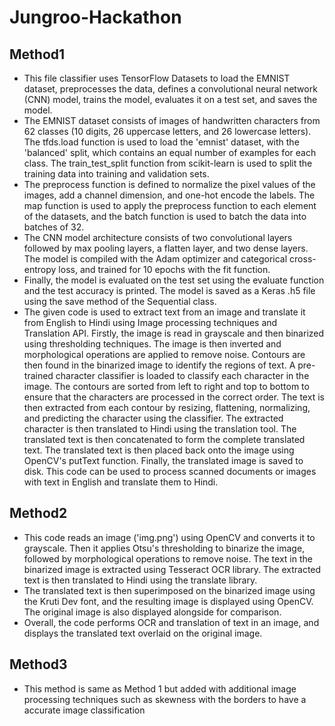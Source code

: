 # Jungroo-Hackathon

## Method1

 * This file classifier uses TensorFlow Datasets to load the EMNIST dataset, preprocesses the data, defines a convolutional neural network (CNN) model, trains the model, evaluates it on a test set, and saves the model.
 * The EMNIST dataset consists of images of handwritten characters from 62 classes (10 digits, 26 uppercase letters, and 26 lowercase letters). The tfds.load function is used to load the 'emnist' dataset, with the 'balanced' split, which contains an equal number of examples for each class. The train_test_split function from scikit-learn is used to split the training data into training and validation sets.
 * The preprocess function is defined to normalize the pixel values of the images, add a channel dimension, and one-hot encode the labels. The map function is used to apply the preprocess function to each element of the datasets, and the batch function is used to batch the data into batches of 32.
 * The CNN model architecture consists of two convolutional layers followed by max pooling layers, a flatten layer, and two dense layers. The model is compiled with the Adam optimizer and categorical cross-entropy loss, and trained for 10 epochs with the fit function.
 * Finally, the model is evaluated on the test set using the evaluate function and the test accuracy is printed. The model is saved as a Keras .h5 file using the save method of the Sequential class.
 * The given code is used to extract text from an image and translate it from English to Hindi using Image processing techniques and Translation API. Firstly, the image is read in grayscale and then binarized using thresholding techniques. The image is then inverted and morphological operations are applied to remove noise. Contours are then found in the binarized image to identify the regions of text. A pre-trained character classifier is loaded to classify each character in the image. The contours are sorted from left to right and top to bottom to ensure that the characters are processed in the correct order. The text is then extracted from each contour by resizing, flattening, normalizing, and predicting the character using the classifier. The extracted character is then translated to Hindi using the translation tool. The translated text is then concatenated to form the complete translated text. The translated text is then placed back onto the image using OpenCV's putText function. Finally, the translated image is saved to disk. This code can be used to process scanned documents or images with text in English and translate them to Hindi.



## Method2
 * This code reads an image ('img.png') using OpenCV and converts it to grayscale. Then it applies Otsu's thresholding to binarize the image, followed by morphological operations to remove noise. The text in the binarized image is extracted using Tesseract OCR library. The extracted text is then translated to Hindi using the translate library.
 * The translated text is then superimposed on the binarized image using the Kruti Dev font, and the resulting image is displayed using OpenCV. The original image is also displayed alongside for comparison.
 * Overall, the code performs OCR and translation of text in an image, and displays the translated text overlaid on the original image.


## Method3
 * This method is same as Method 1 but added with additional image processing techniques such as skewness with the borders to have a accurate image classification
